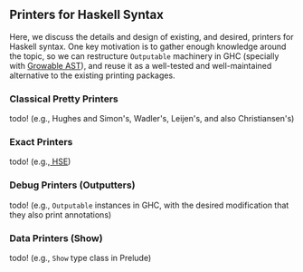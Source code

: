 ## Printers for Haskell Syntax



Here, we discuss the details and design of existing, and desired, printers for Haskell syntax.
One key motivation is to gather enough knowledge around the topic, so we can restructure `Outputable` machinery in GHC (specially with [
Growable AST](ImplementingTreesThatGrow)), and reuse it as a well-tested and well-maintained alternative to the existing printing packages.    


### Classical Pretty Printers



todo!
(e.g., Hughes and Simon's, Wadler's, Leijen's, and also Christiansen's) 


### Exact Printers



todo! (e.g.,[ HSE](https://hackage.haskell.org/package/haskell-src-exts))


### Debug Printers (Outputters)



todo! (e.g., `Outputable` instances in GHC, with the desired modification that they also print annotations)


### Data Printers (Show)



todo! (e.g., `Show` type class in Prelude)


